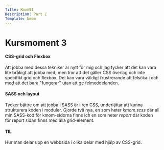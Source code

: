 ```yaml
---
Title: Kmom01
Description: Part 1
Template: kmom
---
```


Kursmoment 3
==================

<div class="report-text">
<h4>CSS-grid och Flexbox</h4>
    <p>
        Att jobba med dessa tekniker är nytt för mig och jag tycker att det kan vara lite bråkigt att jobba med, men tror att det gäller CSS överlag och inte specifikt grid och flexbox. Det kan vara väldigt frustrerande att felsöka i och med att det bara "fungerar" utan att ge felmeddelanden. 
    </p>
    <h4>SASS och layout</h4>
    <p>
        Tycker bättre om att jobba i SASS är i ren CSS, underlättar att kunna strukturera koden i moduler. Gjorde två nya, en som heter <i>kmom.scss</i> där all min SASS-kod för kmom-sidorna finns ich en som heter <i>report</i> där koden för report sidan finns med alla grid-element. 
    </p>
    <h4>TIL</h4>
    <p>
        Hur man delar upp en webbsida i olika delar med hjälp av CSS-grid.
    </p>
</div>